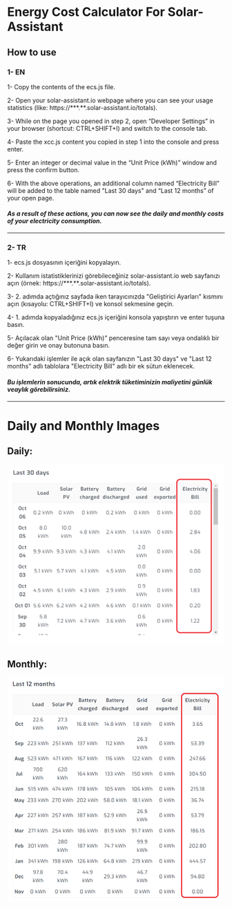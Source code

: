 # Energy Cost Calculator For Solar-Assistant
## How to use

### 1- EN

1- Copy the contents of the ecs.js file.

2- Open your solar-assistant.io webpage where you can see your usage statistics (like: https://\*\*\*.\*\*.solar-assistant.io/totals).

3- While on the page you opened in step 2, open “Developer Settings” in your browser (shortcut: CTRL+SHIFT+I) and switch to the console tab.

4- Paste the xcc.js content you copied in step 1 into the console and press enter.

5- Enter an integer or decimal value in the “Unit Price (kWh)” window and press the confirm button.

6- With the above operations, an additional column named “Electricity Bill” will be added to the table named "Last 30 days" and “Last 12 months” of your open page.

#### _As a result of these actions, you can now see the daily and monthly costs of your electricity consumption._

---

### 2- TR

1- ecs.js dosyasının içeriğini kopyalayın.

2- Kullanım istatistiklerinizi görebileceğiniz solar-assistant.io web sayfanızı açın (örnek: https://\*\*\*.\*\*.solar-assistant.io/totals).

3- 2. adımda açtığınız sayfada iken tarayıcınızda "Geliştirici Ayarları" kısmını açın (kısayolu: CTRL+SHIFT+I) ve konsol sekmesine geçin.

4- 1. adımda kopyaladığınız ecs.js içeriğini konsola yapıştırın ve enter tuşuna basın.

5- Açılacak olan "Unit Price (kWh)" penceresine tam sayı veya ondalıklı bir değer girin ve onay butonuna basın.

6- Yukarıdaki işlemler ile açık olan sayfanızın "Last 30 days" ve "Last 12 months" adlı tablolara "Electricity Bill" adlı bir ek sütun eklenecek.

#### _Bu işlemlerin sonucunda, artık elektrik tüketiminizin maliyetini günlük veaylık görebilirsiniz._

---

# Daily and Monthly Images

## Daily:
![alt text](https://raw.githubusercontent.com/webaraclar/solar-assistant/refs/heads/main/images/daily.png "Daily")
## Monthly:
![alt text](https://raw.githubusercontent.com/webaraclar/solar-assistant/refs/heads/main/images/monthly.png "Monthly")